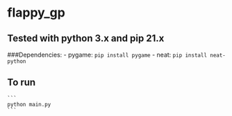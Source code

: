 # flappy_gp


## Tested with python 3.x and pip 21.x
###Dependencies:
    - pygame: 
    ```
    pip install pygame
    ```
    - neat: 
    ```
    pip install neat-python
    ```


## To run
    ```
    python main.py
    ```
